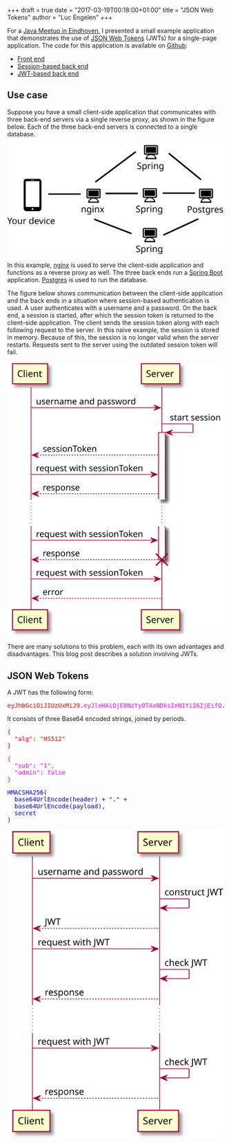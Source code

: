 +++
draft = true
date = "2017-03-19T00:18:00+01:00"
title = "JSON Web Tokens"
author = "Luc Engelen"
+++

For a [Java Meetup in Eindhoven](https://www.meetup.com/Eindhoven-Java-Meetup/events/233789984/),
I presented a small example application that demonstrates the use of [JSON Web Tokens](https://jwt.io/) (JWTs) for a single-page application.
The code for this application is available on [Github](https://github.com):

- [Front end](https://github.com/ljpengelen/java-meetup-front-end)
- [Session-based back end](https://github.com/ljpengelen/java-meetup-session)
- [JWT-based back end](https://github.com/ljpengelen/java-meetup-jwt)

## Use case

Suppose you have a small client-side application that communicates with three back-end servers via a single reverse proxy,
as shown in the figure below.
Each of the three back-end servers is connected to a single database.

![Architecture](/img/architecture.svg)

In this example,
[nginx](https://www.nginx.com/) is used to serve the client-side application and functions as a reverse proxy as well.
The three back ends run a [Spring Boot](https://projects.spring.io/spring-boot/) application.
[Postgres](https://www.postgresql.org/) is used to run the database.

The figure below shows communication between the client-side application and the back ends in a situation where session-based authentication is used.
A user authenticates with a username and a password.
On the back end, a session is started, after which the session token is returned to the client-side application.
The client sends the session token along with each following request to the server.
In this naive example,
the session is stored in memory.
Because of this, the session is no longer valid when the server restarts.
Requests sent to the server using the outdated session token will fail.

![Communication in session-based scenario](/img/communication-sessions.svg)

There are many solutions to this problem,
each with its own advantages and disadvantages.
This blog post describes a solution involving JWTs.

## JSON Web Tokens

A JWT has the following form:

<pre style="overflow-wrap: break-word;"><span style="color: red;">eyJhbGciOiJIUzUxMiJ9</span>.<span style="color: fuchsia">eyJleHAiOjE0NzYyOTAxNDksInN1YiI6IjEifQ</span>.<span style="color: blue">mvJEWu3kxm0WSUKu-qEVTBmuelM-2Te-VJHEFclVt_uR89ya0hNawkrgftQbAd-28lycLX2jXCgOGrA3XRg9Jg</span></pre>

It consists of three Base64 encoded strings, joined by periods.

<pre style="color:red">
{
  "alg": "HS512"
}
</pre>

<pre style="color:fuchsia">
{
  "sub": "1",
  "admin": false
}
</pre>

<pre style="color:blue">
HMACSHA256(
  base64UrlEncode(header) + "." +
  base64UrlEncode(payload),
  secret
)
</pre>

![Communication in JWT-based scenario](/img/communication-jwt.svg)
